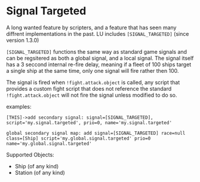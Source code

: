 # Signal Targeted #

A long wanted feature by scripters, and a feature that has seen many diffrent implementations in the past. LU includes `[SIGNAL_TARGETED]` (since version 1.3.0)

`[SIGNAL_TARGETED]` functions the same way as standard game signals and can be regsitered as both a global signal, and a local signal. The signal itself has a 3 seccond internal re-fire delay, meaning if a fleet of 100 ships target a single ship at the same time, only one signal will fire rather then 100.

The signal is fired when `!fight.attack.object` is called, any script that provides a custom fight script that does not reference the standard `!fight.attack.object` will not fire the signal unless modified to do so.

examples:
```
[THIS]->add secondary signal: signal=[SIGNAL_TARGETED], script='my.signal.targeted', prio=0, name='my.signal.targeted'
```
```
global secondary signal map: add signal=[SIGNAL_TARGETED] race=null class=[Ship] script='my.global.signal.targeted' prio=0 name='my.global.signal.targeted'
```

Supported Objects:
  * Ship (of any kind)
  * Station (of any kind)